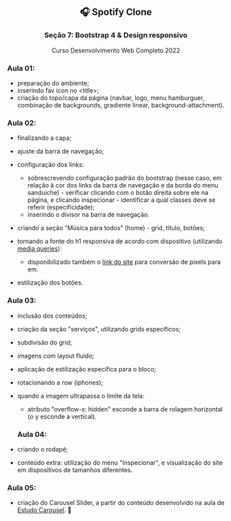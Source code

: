 <div align="center">
<h2>🎧 Spotify Clone</h2>
<h3>Seção 7: Bootstrap 4 & Design responsivo</h3>
<p>Curso Desenvolvimento Web Completo 2022</p>
</div>

### Aula 01:

- preparação do ambiente;
- inserindo fav icon no &lt;title&gt;;
- criação do topo/capa da página (navbar, logo, menu hamburguer, combinação de backgrounds, gradiente linear, background-attachment).

### Aula 02:

- finalizando a capa;
- ajuste da barra de navegação;
- configuração dos links:

  - sobrescrevendo configuração padrão do bootstrap (nesse caso, em relação à cor dos links da barra de navegação e da borda do menu sanduiche) - verificar clicando com o botão direita sobre ele na página, e clicando inspecionar - identificar a qual classes deve se referir (especificidade);
  - inserindo o divisor na barra de navegação.

- criando a seção "Música para todos" (home) - grid, título, botões;
- tornando a fonte do h1 responsiva de acordo com dispositivo (utilizando <a href="https://getbootstrap.com/docs/4.0/layout/overview/">media queries</a>):
  - disponibilizado também o <a href="https://www.w3schools.com/tags/ref_pxtoemconversion.asp" target="_blank">link do site</a> para conversão de pixels para em.
- estilização dos botões.

### Aula 03:

- inclusão dos conteúdos;
- criação da seção "serviços", utilizando grids específicos;
- subdivisão do grid;
- imagens com layout fluido;
- aplicação de estilização específica para o bloco;
- rotacionando a row (iphones);
- quando a imagem ultrapassa o limite da tela:
  - atributo "overflow-x: hidden" esconde a barra de rolagem horizontal (o y esconde a vertical).

  ### Aula 04:

- criando o rodapé;
- conteúdo extra: utilização do menu "Inspecionar", e visualização do site em dispositivos de tamanhos diferentes.


### Aula 05:

- criação do Carousel Slider, a partir do conteúdo desenvolvido na aula de [Estudo Carousel](https://github.com/monicaquintal/estudoCarousel). 🎠